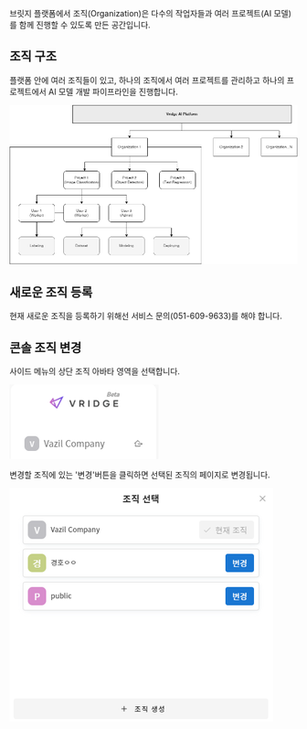 브릿지 플랫폼에서 조직(Organization)은 다수의 작업자들과 여러 프로젝트(AI 모델)를 함께 진행할 수 있도록 만든 공간입니다.

  

  

조직 구조
-----


플랫폼 안에 여러 조직들이 있고, 하나의 조직에서 여러 프로젝트를 관리하고 하나의 프로젝트에서 AI 모델 개발 파이프라인을 진행합니다.

![img1](https://raw.githubusercontent.com/vazilcompany/vridge-docs/main/guide/img/organization/organization_01.png)  


  

  

  

새로운 조직 등록
---------


현재 새로운 조직을 등록하기 위해선 서비스 문의(051-609-9633)를 해야 합니다.

  

  

콘솔 조직 변경
--------


사이드 메뉴의 상단 조직 아바타 영역을 선택합니다.

![img1](https://raw.githubusercontent.com/vazilcompany/vridge-docs/main/guide/img/organization/organization_02.png)  


  

  

변경할 조직에 있는 '변경'버튼을 클릭하면 선택된 조직의 페이지로 변경됩니다.

![img1](https://raw.githubusercontent.com/vazilcompany/vridge-docs/main/guide/img/organization/organization_03.png)  
